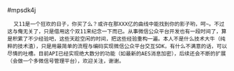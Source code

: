 #mpsdk4j

      又11是一个狂欢的日子，你买了么？或许在那XXX亿的曲线中能找到你的影子哟，呵~。不过这与俺无关了，只是借用这个双11来纪念一下而已。从事微信公众平台开发也有一段时间了，算是积累了不少经验吧，这些天趁空闲的时间，把这些经验重构一遍。本人不是什么技术大牛（纯粹的技术渣），只是用最简单的流程与编码实现微信公众平台交互SDK，有什么不满意的话，可以尽情的吐槽。目前API已经实现绝大数分的功能（如最新的AES消息加密），后续还会不断的扩展（会做一个多微信号管理平台），欢迎关注，谢谢。
